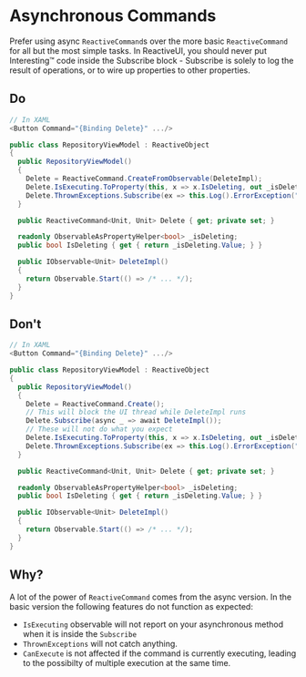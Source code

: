 # Asynchronous Commands

Prefer using async `ReactiveCommand`s over the more basic `ReactiveCommand` for all but the most simple tasks. In ReactiveUI, you should never put Interesting™ code inside the Subscribe block - Subscribe is solely to log the result of operations, or to wire up properties to other properties.

## Do

```csharp
// In XAML
<Button Command="{Binding Delete}" .../>

public class RepositoryViewModel : ReactiveObject
{
  public RepositoryViewModel() 
  {
    Delete = ReactiveCommand.CreateFromObservable(DeleteImpl);
    Delete.IsExecuting.ToProperty(this, x => x.IsDeleting, out _isDeleting);
    Delete.ThrownExceptions.Subscribe(ex => this.Log().ErrorException("Something went wrong", ex));
  }

  public ReactiveCommand<Unit, Unit> Delete { get; private set; }

  readonly ObservableAsPropertyHelper<bool> _isDeleting;
  public bool IsDeleting { get { return _isDeleting.Value; } }

  public IObservable<Unit> DeleteImpl()
  {
    return Observable.Start(() => /* ... */);
  }
}
```

## Don't

```csharp
// In XAML
<Button Command="{Binding Delete}" .../>

public class RepositoryViewModel : ReactiveObject
{
  public RepositoryViewModel() 
  {
    Delete = ReactiveCommand.Create();
    // This will block the UI thread while DeleteImpl runs
    Delete.Subscribe(async _ => await DeleteImpl());
    // These will not do what you expect
    Delete.IsExecuting.ToProperty(this, x => x.IsDeleting, out _isDeleting);
    Delete.ThrownExceptions.Subscribe(ex => this.Log().ErrorException("Something went wrong", ex));
  }

  public ReactiveCommand<Unit, Unit> Delete { get; private set; }

  readonly ObservableAsPropertyHelper<bool> _isDeleting;
  public bool IsDeleting { get { return _isDeleting.Value; } }

  public IObservable<Unit> DeleteImpl()
  {
    return Observable.Start(() => /* ... */);
  }
}
```

## Why?

A lot of the power of `ReactiveCommand` comes from the async version. In the basic version the following features do not function as expected:

* `IsExecuting` observable will not report on your asynchronous method when it is inside the `Subscribe`
* `ThrownExceptions` will not catch anything.
* `CanExecute` is not affected if the command is currently executing, leading to the possibilty of multiple execution at the same time.



